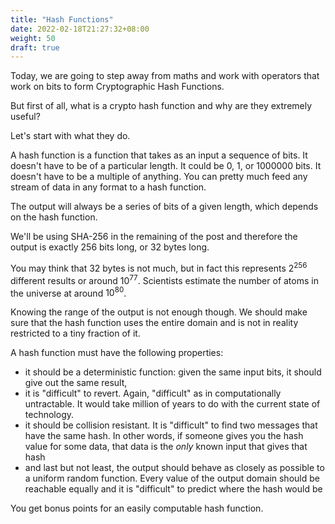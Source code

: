 ```yaml
---
title: "Hash Functions"
date: 2022-02-18T21:27:32+08:00
weight: 50
draft: true
---
```


Today, we are going to step away from maths and
work with operators that work on bits
to form Cryptographic Hash Functions.

But first of all, what is a crypto hash function and
why are they extremely useful?

Let's start with what they do.

A hash function is a function that takes as
an input a sequence of bits. It doesn't have
to be of a particular length. It could be 0, 1,
or 1000000 bits. It doesn't have to be a multiple
of anything. You can pretty much feed any stream
of data in any format to a hash function.

The output will always be a series of bits of
a given length, which depends on the hash function.

We'll be using SHA-256 in the remaining of the post and
therefore the output is exactly 256 bits long, or 32 bytes
long.

You may think that 32 bytes is not much, but in fact
this represents $2^{256}$ different results or
around $10^{77}$. Scientists estimate the number of atoms
in the universe at around $10^{80}$.

Knowing the range of the output is not enough though. 
We should make sure that the hash function uses the entire
domain and is not in reality restricted to a tiny fraction of it.

A hash function must have the following properties:

- it should be a deterministic function: given the same input bits,
it should give out the same result,
- it is "difficult" to revert. Again, "difficult" as in computationally
untractable. It would take million of years to do with the current state
of technology.
- it should be collision resistant. It is "difficult" to find two messages
that have the same hash. In other words, if someone gives you the hash
value for some data, that data is the *only* known input that gives that hash
- and last but not least, the output should behave as closely as possible
to a uniform random function. Every value of the output domain should
be reachable equally and it is "difficult" to predict where the hash
would be

You get bonus points for an easily computable hash function.





